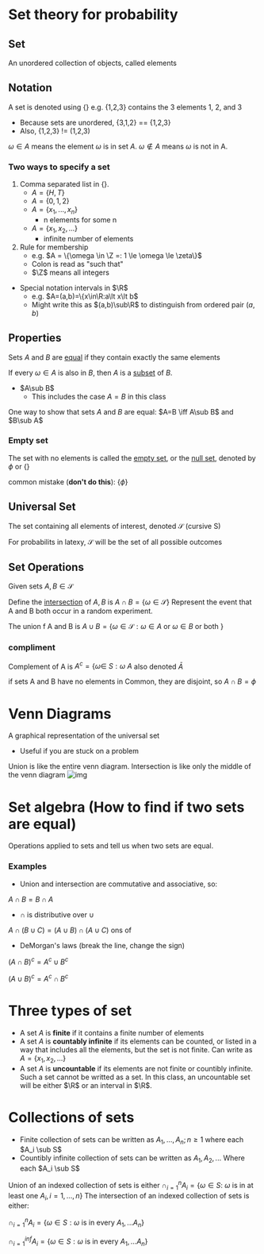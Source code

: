 # Set theory for probability

## Set
An unordered collection of objects, called elements

## Notation
A set is denoted using {} e.g. {1,2,3} contains the 3 elements 1, 2, and 3

- Because sets are unordered, {3,1,2} == {1,2,3}
- Also, {1,2,3} != (1,2,3)

$\omega \in A$ means the element $\omega$ is in set $A$. $\omega \notin A$ means $\omega$ is not in A.

### Two ways to specify a set
1. Comma separated list in {}.
    - $A = \{H,T\}$
    - $A = \{0,1,2\}$
    - $A = \{x_1, ..., x_n\}$
        - n elements for some n
    - $A = \{x_1, x_2, ...\}$
        - infinite number of elements
2. Rule for membership
    - e.g. $A = \{\omega \in \Z =: 1 \le \omega \le \zeta\}$
    - Colon is read as "such that"
    - $\Z$ means all integers
- Special notation intervals in $\R$
    - e.g. $A=(a,b)=\{x\in\R:a\lt x\lt b$
    - Might write this as $(a,b)\sub\R$ to distinguish from ordered pair $(a,b)$

## Properties
Sets $A$ and $B$ are <ins>equal</ins> if they contain exactly the same elements

If every $\omega\in A$ is also in $B$, then $A$ is a <ins>subset</ins> of $B$.

- $A\sub B$
    - This includes the case $A=B$ in this class

One way to show that sets $A$ and $B$ are equal:
    $A=B \iff A\sub B$ and $B\sub A$

### Empty set
The set with no elements is called the <ins>empty set</ins>, or the <ins>null set</ins>, denoted by $\phi$ or {}

common mistake (**don't do this**): $\{\phi\}$

## Universal Set
The set containing all elements of interest, denoted $\mathcal{S}$ (cursive S)

For probabilits in latexy, $\mathcal{S}$ will be the set of all possible outcomes

## Set Operations
Given sets $A,B\in \mathcal{S}$

Define the <ins>intersection</ins> of $A,B$ is $A \cap B = \{ \omega \in \mathcal{S}\}$ Represent the event that A and B both occur in a random experiment.

The union f A and B is $A \cup B=\{\omega\in\mathcal{S}:\omega\in A$ or $\omega\in B$ or both $\}$

### compliment
Complement of A is $A^c=\{\omega\in\ S:\omega\ A$ also denoted $\bar{A}$

if sets A and B have no elements in Common, they are disjoint, so $A\cap B = \phi$

# Venn Diagrams
A graphical representation of the universal set
- Useful if you are stuck on a problem

Union is like the entire venn diagram. Intersection is like only the middle of the venn diagram
![img](https://i.stack.imgur.com/kIlCI.png)

# Set algebra (How to find if two sets are equal)
Operations applied to sets and tell us when two sets are equal.

### Examples
- Union and intersection are commutative and associative, so: 

$A\cap B=B\cap A$
- $\cap$ is distributive over $\cup$ 

$A\cap (B\cup C)=(A\cup B)\cap(A\cup C)$
ons of 
- DeMorgan's laws (break the line, change the sign)

$(A\cap B)^c=A^c\cup B^c$ 

$(A\cup B)^c=A^c\cap B^c$

# Three types of set
- A set $A$ is **finite** if it contains a finite number of elements
- A set $A$ is **countably infinite** if its elements can be counted, or listed in a way that includes all the elements, but the set is not finite. Can write as $A=\{x_1, x_2, ...\}$
- A set $A$ is **uncountable** if its elements are not finite or countibly infinite. Such a set cannot be writted as a set.
In this class, an uncountable set will be either $\R$ or an interval in $\R$.

# Collections of sets
- Finite collection of sets can be written as $A_1,...,A_n; n \ge 1$ where each $A_i \sub S$
- Countibly infinite collection of sets can be written as $A_1,A_2,...$ Where each $A_i \sub S$

Union of an indexed collection of sets is either $\cap_{i=1}^n A_i = \{\omega \in S$: $\omega$ is in at least one $A_i, i=1,...,n\}$
The intersection of an indexed collection of sets is either:

$\cap_{i=1}^n A_i = \{\omega \in S: \omega$ is in every $A_1,...A_n\}$

$\cap_{i=1}^{inf} A_i = \{\omega \in S: \omega$ is in every $A_1,...A_n\}$

